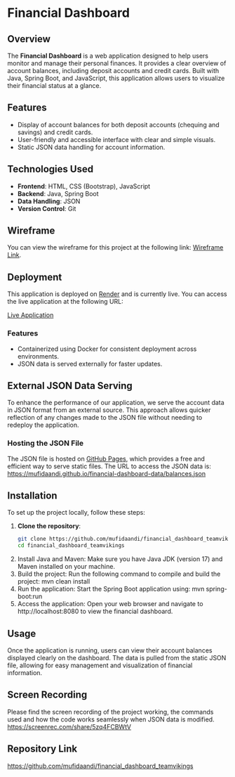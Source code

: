# Financial Dashboard

## Overview
The **Financial Dashboard** is a web application designed to help users monitor and manage their personal finances. It provides a clear overview of account balances, including deposit accounts and credit cards. Built with Java, Spring Boot, and JavaScript, this application allows users to visualize their financial status at a glance.

## Features
- Display of account balances for both deposit accounts (chequing and savings) and credit cards.
- User-friendly and accessible interface with clear and simple visuals.
- Static JSON data handling for account information.

## Technologies Used
- **Frontend**: HTML, CSS (Bootstrap), JavaScript
- **Backend**: Java, Spring Boot
- **Data Handling**: JSON
- **Version Control**: Git

## Wireframe
You can view the wireframe for this project at the following link: [Wireframe Link](https://whimsical.com/team-vikings-group-challenge-financial-dashboard-wireframe-NZudMJg77TgMYbLGVPggtP).

## Deployment
This application is deployed on [Render](https://render.com) and is currently live. You can access the live application at the following URL:

[Live Application](https://financial-dashboard-teamvikings.onrender.com/)

### Features
- Containerized using Docker for consistent deployment across environments.
- JSON data is served externally for faster updates.

## External JSON Data Serving

To enhance the performance of our application, we serve the account data in JSON format from an external source. This approach allows quicker reflection of any changes made to the JSON file without needing to redeploy the application.

### Hosting the JSON File

The JSON file is hosted on [GitHub Pages](https://pages.github.com/), which provides a free and efficient way to serve static files. The URL to access the JSON data is: 
https://mufidaandi.github.io/financial-dashboard-data/balances.json

## Installation
To set up the project locally, follow these steps:

1. **Clone the repository**:
   ```bash
   git clone https://github.com/mufidaandi/financial_dashboard_teamvikings
   cd financial_dashboard_teamvikings
2. Install Java and Maven: Make sure you have Java JDK (version 17) and Maven installed on your machine.
3. Build the project: Run the following command to compile and build the project:
  mvn clean install
4. Run the application: Start the Spring Boot application using:
  mvn spring-boot:run
5. Access the application: Open your web browser and navigate to http://localhost:8080 to view the financial dashboard.

## Usage
Once the application is running, users can view their account balances displayed clearly on the dashboard. The data is pulled from the static JSON file, allowing for easy management and visualization of financial information.

## Screen Recording
Please find the screen recording of the project working, the commands used and how the code works seamlessly when JSON data is modified. https://screenrec.com/share/5zq4FCBWtV

## Repository Link
https://github.com/mufidaandi/financial_dashboard_teamvikings
